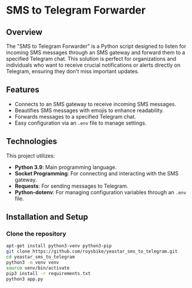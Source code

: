 # SMS to Telegram Forwarder

## Overview
The "SMS to Telegram Forwarder" is a Python script designed to listen for incoming SMS messages through an SMS gateway and forward them to a specified Telegram chat. This solution is perfect for organizations and individuals who want to receive crucial notifications or alerts directly on Telegram, ensuring they don't miss important updates.

## Features
- Connects to an SMS gateway to receive incoming SMS messages.
- Beautifies SMS messages with emojis to enhance readability.
- Forwards messages to a specified Telegram chat.
- Easy configuration via an `.env` file to manage settings.

## Technologies
This project utilizes:
- **Python 3.9**: Main programming language.
- **Socket Programming**: For connecting and interacting with the SMS gateway.
- **Requests**: For sending messages to Telegram.
- **Python-dotenv**: For managing configuration variables through an `.env` file.

## Installation and Setup

### Clone the repository
```bash
apt-get install python3-venv python3-pip
git clone https://github.com/roysbike/yeastar_sms_to_telegram.git
cd yeastar_sms_to_telegram
python3 -m venv venv
source venv/bin/activate
pip3 install -r requirements.txt
python3 app.py

